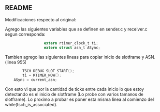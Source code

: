 ## README

Modificaciones respecto al original:

Agrego las siguientes variables que se definen en sender.c y receiver.c segun corresponda: 
```c
                  extern rtimer_clock_t ti;
                  extern struct asn_t ASync;
```

Tambien agrego las siguientes lineas para copiar inicio de slotframe y ASN. (linea 955)

```c
        TSCH_DEBUG_SLOT_START();
        ti = RTIMER_NOW();
	ASync = current_asn;
```

Con esto vi que por la cantidad de ticks entre cada inicio lo que estoy detectando es el inicio de slotframe (Lo probe con varios tamanos de slotframe).
Lo proximo a probar es poner esta misma linea al comienzo del while(tsch_is_associated).

